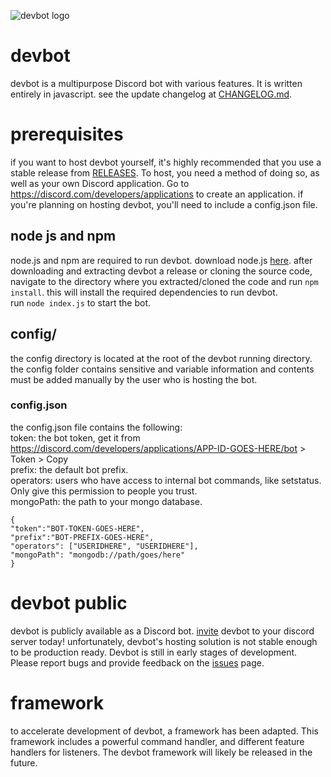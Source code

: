 ![devbot logo](https://user-images.githubusercontent.com/17016045/117669802-4b723d00-b175-11eb-9661-a6eb2f4e6e7d.png)
# devbot 
devbot is a multipurpose Discord bot with various features. It is written entirely in javascript. see the update changelog at [CHANGELOG.md](https://github.com/alacriware/devbot/blob/canary/CHANGELOG.md).
# prerequisites
if you want to host devbot yourself, it's highly recommended that you use a stable release from [RELEASES](https://github.com/windingtheropes/devbot/releases). To host, you need a method of doing so, as well as your own Discord application. Go to https://discord.com/developers/applications to create an application. if you're planning on hosting devbot, you'll need to include a config.json file.
## node js and npm
node.js and npm are required to run devbot. download node.js [here](https://nodejs.org/en/).
after downloading and extracting devbot a release or cloning the source code, navigate to the directory where you extracted/cloned the code and run `npm install`. this will install the required dependencies to run devbot.\
run `node index.js` to start the bot.
## config/
the config directory is located at the root of the devbot running directory.\
the config folder contains sensitive and variable information and contents must be added manually by the user who is hosting the bot. 
### config.json
the config.json file contains the following:\
token: the bot token, get it from https://discord.com/developers/applications/APP-ID-GOES-HERE/bot > Token > Copy\
prefix: the default bot prefix.\
operators: users who have access to internal bot commands, like setstatus. Only give this permission to people you trust.\
mongoPath: the path to your mongo database.
```
{
"token":"BOT-TOKEN-GOES-HERE",
"prefix":"BOT-PREFIX-GOES-HERE",
"operators": ["USERIDHERE", "USERIDHERE"],
"mongoPath": "mongodb://path/goes/here"
}
```
# devbot public
devbot is publicly available as a Discord bot. [invite](https://discord.com/api/oauth2/authorize?client_id=732280990323441704&permissions=8&scope=bot) devbot to your discord server today! unfortunately, devbot's hosting solution is not stable enough to be production ready.
Devbot is still in early stages of development. Please report bugs and provide feedback on the [issues](https://github.com/windingtheropes/devbot/issues) page.

# framework
to accelerate development of devbot, a framework has been adapted. This framework includes a powerful command handler, and different feature handlers for listeners. The devbot framework will likely be released in the future. 
